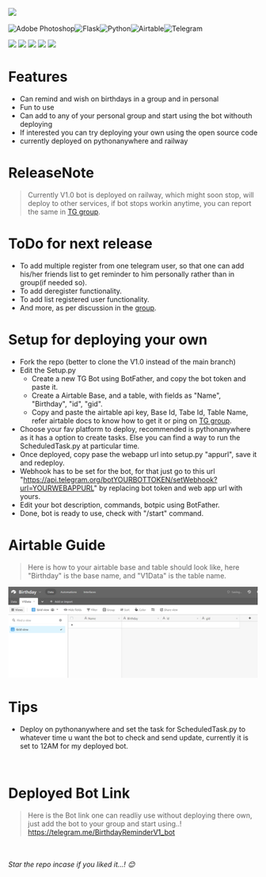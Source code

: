![]([https://raw.githubusercontent.com/RorYin/BirthdayReminderTgBot/main/Design.png](https://github.com/RorYin/RorYin-s-Whatsapp-Bday-Bot/blob/main/BirthdayBot.png?raw=true))

 ![Adobe Photoshop](https://img.shields.io/badge/adobe%20photoshop-%2331A8FF.svg?style=for-the-badge&logo=adobe%20photoshop&logoColor=white)![Flask](https://img.shields.io/badge/flask-%23000.svg?style=for-the-badge&logo=flask&logoColor=white)![Python](https://img.shields.io/badge/python-3670A0?style=for-the-badge&logo=python&logoColor=ffdd54)![Airtable](https://img.shields.io/badge/Airtable-18BFFF?style=for-the-badge&logo=Airtable&logoColor=white)![Telegram](https://img.shields.io/badge/Telegram-2CA5E0?style=for-the-badge&logo=telegram&logoColor=white) 

![](https://img.shields.io/github/stars/RorYin/BirthdayReminderTgBot.svg) ![](https://img.shields.io/github/forks/RorYin/BirthdayReminderTgBot.svg) ![](https://img.shields.io/github/tags/RorYin/BirthdayReminderTgBot.svg) ![](https://img.shields.io/github/release/RorYin/BirthdayReminderTgBot.svg) ![](https://img.shields.io/github/issues/RorYin/BirthdayReminderTgBot.svg) 





# Features
+ Can remind and wish on birthdays in a group and in personal
+ Fun to use
+ Can add to any of your personal group and start using the bot withouth deploying
+ If interested you can try deploying your own using the open source code
+ currently deployed on pythonanywhere and railway

# ReleaseNote

> Currently V1.0 bot is deployed on railway, which might soon stop, will deploy to other services, if bot stops workin anytime, you can report the same in [TG group](https://telegram.me/+gK3cgGhXuwIzMDJl).


# ToDo for next release
+ To add multiple register from one telegram user, so that one can add his/her friends list to get reminder to him personally rather than in group(if needed so).
+ To add deregister functionality.
+ To add list registered user functionality.
+ And more, as per discussion in the [group](https://telegram.me/+gK3cgGhXuwIzMDJl).


# Setup for deploying your own

+ Fork the repo (better to clone the V1.0 instead of the main branch)
+ Edit the Setup.py
	+ Create a new TG Bot using BotFather, and copy the bot token and paste it.
	+ Create a Airtable Base, and a table, with fields as "Name", "Birthday", "id", "gid".
	+ Copy and paste the airtable api key, Base Id, Tabe Id, Table Name, refer airtable docs to know how to get it or ping on [TG group](https://telegram.me/+gK3cgGhXuwIzMDJl).
+ Choose your fav platform to deploy, recommended is pythonanywhere as it has a option to create tasks. Else you can find a way to run the ScheduledTask.py at particular time.
+ Once deployed, copy pase the webapp url into setup.py "appurl", save it and redeploy.
+ Webhook has to be set for the bot, for that just go to this url "https://api.telegram.org/botYOURBOTTOKEN/setWebhook?url=YOURWEBAPPURL" by replacing bot token and web app url with yours.
+ Edit your bot description, commands, botpic using BotFather.
+ Done, bot is ready to use, check with "/start" command.

# Airtable Guide

> Here is how to your airtable base and table should look like, here "Birthday" is the base name, and "V1Data" is the table name.
> 
![AirtableBase Example](https://raw.githubusercontent.com/RorYin/BirthdayReminderTgBot/main/AirtableBase.png)

# Tips

+ Deploy on pythonanywhere and set the task for ScheduledTask.py to whatever time u want the bot to check and send update, currently it is set to 12AM for my deployed bot.

<br>

# Deployed Bot Link
> Here is the Bot link one can readliy use without deploying there own, just add the bot to your group and start using..!
https://telegram.me/BirthdayReminderV1_bot



<br><br>
_Star the repo incase if you liked it...! 😊_
